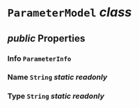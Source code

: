 # <code><span title="">ParameterModel</span></code> *class*



## *public* Properties

### Info <code><span title="Discovers the attributes of a parameter and provides access to parameter metadata.">ParameterInfo</span></code>



### Name <code><span title="Represents text as a sequence of UTF-16 code units.">String</span></code> *static* *readonly*



### Type <code><span title="Represents text as a sequence of UTF-16 code units.">String</span></code> *static* *readonly*



